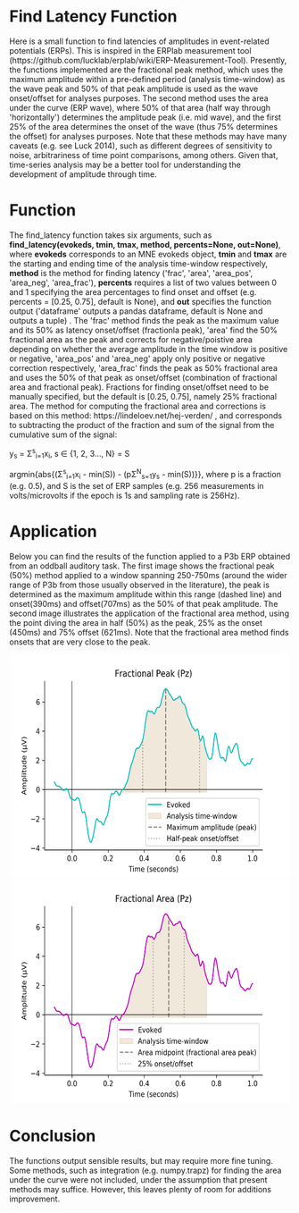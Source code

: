 <h1> Find Latency Function </h1>

<p>
	Here is a small function to find latencies of amplitudes in event-related potentials (ERPs). This is inspired in the ERPlab measurement tool (https://github.com/lucklab/erplab/wiki/ERP-Measurement-Tool). Presently, the functions implemented are the fractional peak method, which uses the maximum amplitude within a pre-defined period (analysis time-window) as the wave peak and 50% of that peak amplitude is used as the wave onset/offset for analyses purposes. The second method uses the area under the curve (ERP wave), where 50% of that area (half way through 'horizontally') determines the amplitude peak (i.e. mid wave), and the first 25% of the area determines the onset of the wave (thus 75% determines the offset) for analyses purposes. Note that these methods may have many caveats (e.g. see Luck 2014), such as different degrees of sensitivity to noise, arbitrariness of time point comparisons, among others. Given that, time-series analysis may be a better tool for understanding the development of amplitude through time.   
</p>

<h1> Function </h1>

<p> The find_latency function takes six arguments, such as <strong>find_latency(evokeds, tmin, tmax, method, percents=None, out=None)</strong>, where <strong>evokeds</strong> corresponds to an MNE evokeds object, <strong>tmin</strong> and <strong>tmax</strong> are the starting and ending time of the analysis time-window respectively, <strong>method</strong> is the method for finding latency ('frac', 'area', 'area_pos', 'area_neg', 'area_frac'), <strong>percents</strong> requires a list of two values between 0 and 1 specifying the area percentages to find onset and offset (e.g. percents = [0.25, 0.75], default is None), and <strong>out</strong> specifies the function output ('dataframe' outputs a pandas dataframe, default is None and outputs a tuple) . The 'frac' method finds the peak as the maximum value and its 50% as latency onset/offset (fractionla peak), 'area' find the 50% fractional area as the peak and corrects for negative/poistive area depending on whether the average amplitude in the time window is positive or negative, 'area_pos' and 'area_neg' apply only positive or negative correction respectively, 'area_frac' finds the peak as 50% fractional area and uses the 50% of that peak as onset/offset (combination of fractional area and fractional peak). Fractions for finding onset/offset need to be manually specified, but the default is [0.25, 0.75], namely 25% fractional area. The method for computing the fractional area and corrections is based on this method: https://lindeloev.net/hej-verden/ , and corresponds to subtracting the product of the fraction and sum of the signal from the cumulative sum of the signal:</p>

<p align="left"> y<sub>s</sub> = &Sigma;<sup>s</sup><sub>i=1</sub>x<sub>i</sub>,  s &isin; {1, 2, 3..., N} = S </p>
<p align="left"> argmin{abs{(&Sigma;<sup>s</sup><sub>i=1</sub>x<sub>i</sub> - min(S)) - (p&Sigma;<sup>N</sup><sub>s=1</sub>y<sub>s</sub> - min(S))}}, where p is a fraction (e.g. 0.5), and S is the set of ERP samples (e.g. 256 measurements in volts/microvolts if the epoch is 1s and sampling rate is 256Hz).</p>

<h1> Application </h1>

<p> Below you can find the results of the function applied to a P3b ERP obtained from an oddball auditory task. The first image shows the fractional peak (50%) method applied to a window spanning 250-750ms (around the wider range of P3b from those usually observed in the literature), the peak is determined as the maximum amplitude within this range (dashed line) and onset(390ms) and offset(707ms) as the 50% of that peak amplitude. The second image illustrates the application of the fractional area method, using the point diving the area in half (50%) as the peak, 25% as the onset (450ms) and 75% offset (621ms). Note that the fractional area method finds onsets that are very close to the peak. </p>

<p float='left' align="center">
	<img src="frac_peak.png" width="600" height="400" /> 
	<img src="frac_area.png" width="600" height="400" />
</p>


<h1> Conclusion </h1>

<p> The functions output sensible results, but may require more fine tuning. Some methods, such as integration (e.g. numpy.trapz) for finding the area under the curve were not included, under the assumption that present methods may suffice. However, this leaves plenty of room for additions improvement. </p>
